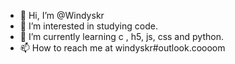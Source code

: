 - 👋 Hi, I’m @Windyskr
- 👀 I’m interested in studying code.
- 🌱 I’m currently learning c , h5, js, css and python.
- 📫 How to reach me at windyskr#outlook.coooom

<!---
Windyskr/Windyskr is a ✨ special ✨ repository because its `README.md` (this file) appears on your GitHub profile.
You can click the Preview link to take a look at your changes.
--->
